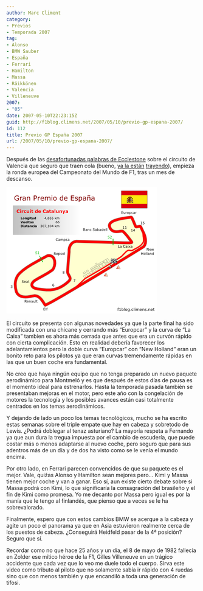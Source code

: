 ```yaml
---
author: Marc Climent
category:
- Previos
- Temporada 2007
tag:
- Alonso
- BMW Sauber
- España
- Ferrari
- Hamilton
- Massa
- Räikkönen
- Valencia
- Villeneuve
2007:
- "05"
date: 2007-05-10T22:23:15Z
guid: http://f1blog.climens.net/2007/05/10/previo-gp-espana-2007/
id: 112
title: Previo GP España 2007
url: /2007/05/10/previo-gp-espana-2007/
---
```


Después de las [desafortunadas palabras de Ecclestone](http://www.20minutos.es/noticia/232559/0/Valencia/FormulaUno/2008/) sobre el circuito de Valencia que seguro que traen cola (bueno, [ya la están](http://www.elpais.com/articulo/deportes/Carmen/Alborch/chantaje/intolerable/elpepudep/20070510elpepudep_11/Tes) [trayendo](http://www.autosport.com/news/report.php/id/58682)), empieza la ronda europea del Campeonato del Mundo de F1, tras un mes de descanso.

![Circuit de Catalunya](/files/2007/05/espana1.png)

El circuito se presenta con algunas novedades ya que la parte final ha sido modificada con una chicane y cerrando más &#8220;Europcar&#8221; y la curva de &#8220;La Caixa&#8221; tambien es ahora más cerrada que antes que era un curvón rápido con cierta complicación. Esto en realidad debería favorecer los adelantamientos pero la doble curva &#8220;Europcar&#8221; con &#8220;New Holland&#8221; eran un bonito reto para los pilotos ya que eran curvas tremendamente rápidas en las que un buen coche era fundamental.

No creo que haya ningún equipo que no tenga preparado un nuevo paquete aerodinámico para Montmeló y es que después de estos días de pausa es el momento ideal para estrenarlos. Hasta la temporada pasada también se presentaban mejoras en el motor, pero este año con la congelación de motores la tecnología y los posibles avances están casi totalmente centrados en los temas aerodinámicos.

Y dejando de lado un poco los temas tecnológicos, mucho se ha escrito estas semanas sobre el triple empate que hay en cabeza y sobretodo de Lewis. ¿Podrá doblegar al tenaz asturiano? La mayoría respeta a Fernando ya que aun dura la tregua impuesta por el cambio de escudería, que puede costar más o menos adaptarse al nuevo coche, pero seguro que para sus adentros más de un día y de dos ha visto como se le venía el mundo encima.

Por otro lado, en Ferrari parecen convencidos de que su paquete es el mejor. Vale, quiźas Alonso y Hamilton sean mejores pero&#8230; Kimi y Massa tienen mejor coche y van a ganar. Eso sí, aun existe cierto debate sobre si Massa podrá con Kimi, lo que significaría la consagración del brasileño y el fin de Kimi como promesa. Yo me decanto por Massa pero igual es por la manía que le tengo al finlandés, que pienso que a veces se le ha sobrevalorado.

Finalmente, espero que con estos cambios BMW se acerque a la cabeza y agite un poco el panorama ya que en Asia estuvieron realmente cerca de los puestos de cabeza. ¿Conseguirá Heidfeld pasar de la 4ª posición? Seguro que sí.

Recordar como no que hace 25 años y un dia, el 8 de mayo de 1982 fallecía en Zolder ese mítico héroe de la F1, Gilles Villeneuve en un trágico accidente que cada vez que lo veo me duele todo el cuerpo. Sirva este video como tributo al piloto que no solamente sabía ir rápido con 4 ruedas sino que con menos también y que encandiló a toda una generación de tifosi.